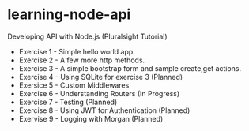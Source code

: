 # learning-node-api
Developing API with Node.js (Pluralsight Tutorial)

- Exercise 1 - Simple hello world app.
- Exercise 2 - A few more http methods.
- Exercise 3 - A simple bootstrap form and sample create,get actions.
- Exercise 4 - Using SQLite for exercise 3 (Planned)
- Exersice 5 - Custom Middlewares
- Exercise 6 - Understanding Routers (In Progress)
- Exercise 7 - Testing (Planned)
- Exercise 8 - Using JWT for Authentication (Planned)
- Exervise 9 - Logging with Morgan (Planned)